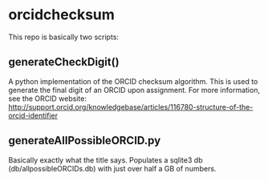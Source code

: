 # orcidchecksum

This repo is basically two scripts:

## generateCheckDigit()
A python implementation of the ORCID checksum algorithm.  This is used to generate the final digit of an ORCID upon assignment.  For more information, see the ORCID website:  http://support.orcid.org/knowledgebase/articles/116780-structure-of-the-orcid-identifier

## generateAllPossibleORCID.py
Basically exactly what the title says.  Populates a sqlite3 db (db/allpossibleORCIDs.db) with just over half a GB of numbers.
